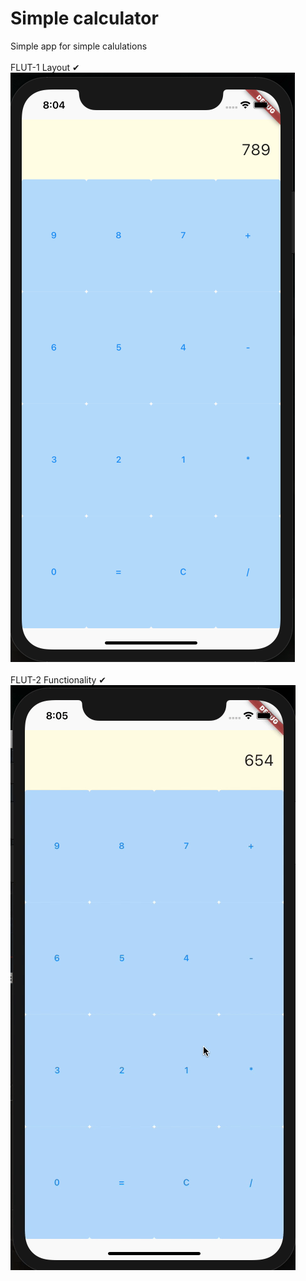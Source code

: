 <h1>Simple calculator</h1>
Simple app for simple calulations

<br />
<br /> FLUT-1 Layout ✔
<br />
<img src="readme/flut5.png">
<br />
<br /> FLUT-2 Functionality ✔
<br />
<img src="readme/flut4.gif">
